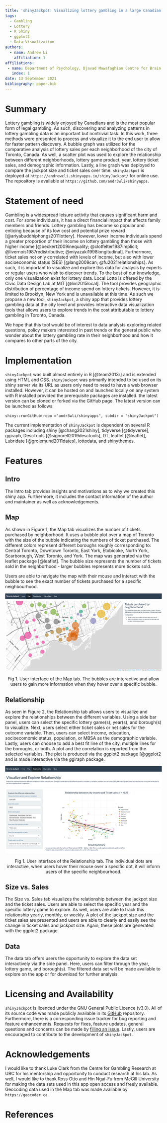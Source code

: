 ```yaml
---
title: 'shinyJackpot: Visualizing lottery gambling in a large Canadian city'
tags:
  - Gambling
  - Lottery
  - R Shiny
  - ggplot2
  - Data Visualization
authors:
  - name: Andrew Li
    affiliation: 1
affiliations:
 - name: Department of Psychology, Djavad Mowafaghian Centre for Brain Health, University of British Columbia
   index: 1
date: 13 September 2021
bibliography: paper.bib
---
```


# Summary

Lottery gambling is widely enjoyed by Canadians and is the most popular form of legal gambling. As such, discovering and analyzing patterns in lottery gambling data is an important but nontrivial task. In this work, three methods were presented to process and visualize it to the end user to allow for faster pattern discovery. A bubble graph was utilized for the comparative analysis of lottery sales per each neighborhood of the city of Toronto, Canada. As well, a scatter plot was used to explore the relationship between different neighborhoods, lottery game product, year, lottery ticket sales, and demographic information. Lastly, a line graph was deployed to compare the jackpot size and ticket sales over time. `shinyJackpot` is deployed at `https://andrewcli.shinyapps.io/shinyJackpot/` for online use. The repository is available at `https://github.com/andr3wli/shinyapps`.

# Statement of need

Gambling is a widespread leisure activity that causes significant harm and cost. For some individuals, it has a direct financial impact that affects family members and friends. Lottery gambling has become so popular and enticing because of its low cost and potential prize reward [@ariyabuddhiphongs2011lottery]. However, lower income individuals spend a greater proportion of their income on lottery gambling than those with higher income  [@beckert2009inequality; @clotfelter1987implicit; @livernois1987redistributive; @miyazaki1998longitudinal]. Furthermore, ticket sales not only correlated with levels of income, but also with lower socioeconomic status (SES) [@lang2009can; @fu2021relationships}. As such, it is important to visualize and explore this data for analysis by experts or regular users who wish to discover trends. To the best of our knowledge, only one visualization exist for lottery data. Local Lotto is offered by the Civic Data Design Lab at MIT [@lim2015local]. The tool provides geographic distribution of percentage of income spend on lottery tickets. However, it is limited to Brooklyn, New York and is unavailable at this time. As such we propose a new tool, `shinyJackpot`, a shiny app that provides lottery gambling data at the city level and provides interactive data visualization tools that allows users to explore trends in the cost attributable to lottery gambling in Toronto, Canada. 

We hope that this tool would be of interest to data analysts exploring related questions, policy makers interested in past trends or the general public who wonder about the lottery gambling rate in their neighborhood and how it compares to other parts of the city. 

# Implementation

`shinyJackpot` was built almost entirely in R [@team2013r] and is extended using HTML and CSS. `shinyJackpot` was primarily intended to be used on its shiny server via its URL as users only need to need to have a web browser installed. However, it can be hosted on and launched locally on any system with R installed provided the prerequisite packages are installed. the latest version can be cloned or forked via the GitHub page. The latest version can be launched as follows: 

```
shiny::runGitHub(repo ="andr3wli/shinyapps", subdir = "shinyJackpot")
```

The current implementation of `shinyJackpot` is dependent on several R packages including shiny [@chang2021shiny], tidyverse [@tidyverse], ggiraph, DescTools [@signorell2019desctools], DT, leaflet [@leaflet], Lubridate [@grolemund2011dates], lottodata, and shinythemes. 


# Features

## Intro

The Intro tab provides insights and motivations as to why we created this shiny app. Furthermore, it includes the contact information of the author and maintainer as well as acknowledgements.

## Map

As shown in Figure 1, the Map tab visualizes the number of tickets purchased by neighborhood. It uses a bubble plot over a map of Toronto with the size of the bubble indicating the numbers of ticket purchased. The different colors represent different boroughs roughly corresponding to: Central Toronto, Downtown Toronto, East York, Etobicoke, North York, Scarborough, West Toronto, and York. The map was generated via the leaflet package [@leaflet]. The bubble size represents the number of tickets sold in the neighborhood - larger bubbles represents more tickets sold.  

Users are able to navigate the map with their mouse and interact with the bubble to see the exact number of tickets purchased for a specific neighbourhood.

![\label{fig:Fig}](map.png)
<div align="center"> Fig 1. User interface of the Map tab. The bubbles are interactive and allow users to gain more information when they hover over a specific bubble.</div>

## Relationship

As seen in Figure 2, the Relationship tab allows users to visualize and explore the relationships between the different variables. Using a side bar panel, users can select the specific lottery game(s), year(s), and borough(s) to visualize. Next, users select either ticket sales or net sales for the outcome variable. Then, users can select income, education, socioecomomic status, population, or MBSA as the demographic variable. Lastly, users can choose to add a best fit line of the city, multiple lines for the boroughs, or both. A plot and the correlation is reported from the selected variables. The plot is produced via the ggplot2 package [@ggplot2 and is made interactive via the ggiraph package. 

![\label{fig:Fig}](relationship.png)
<div align="center"> Fig 1. User interface of the Relationship tab. The individual dots are interactive, when users hover their mouse over a specific dot, it will inform users of the specific neighbourhood.</div>

## Size vs. Sales

The Size vs. Sales tab visualizes the relationship between the jackpot size and the ticket sales. Users are able to select the specific year and the specific lottery game to explore. As well, users are able to track this relationship yearly, monthly, or weekly. A plot of the jackpot size and the ticket sales are presented and users are able to clearly and easily see the change in ticket sales and jackpot size. Again, these plots are generated with the ggplot2 package.

## Data
The data tab offers users the opportunity to explore the data set interactively via the side panel. Here, users can filter through the year, lottery game, and borough(s). The filtered data set will be made available to explore on the app or for download for further analysis. 

# Licensing and Availability

`shinyJackpot` is licenced under the GNU General Public Licence (v3.0). All of its source code was made publicly available in its [GitHub](https://github.com/andr3wli/shinyapps/tree/main/shinyJackpot) repository. Furthermore, there is a corresponding issue tracker for bug reporting and feature enhancements. Requests for fixes, feature updates, general questions and concerns can be made by [filling an issue](https://github.com/andr3wli/shinyapps/issues). Lastly, users are encouraged to contribute to the development of `shinyJackpot`. 

# Acknowledgements

I would like to thank Luke Clark from the Centre for Gambling Research at UBC for his mentorship and opportunity to conduct research at his lab. As well, I would like to thank Ross Otto and Hin Ngai-Fu from McGill University for making the data sets used in this app open access and freely available. Geocoding data used in the Map tab was made available by `https://geocoder.ca`.

# References
